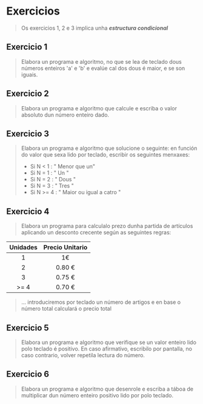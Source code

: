 
# Exercicios
> Os exercicios 1, 2 e 3 implica unha ***estructura condicional***
>

## Exercicio 1

> Elabora un programa e algoritmo, no que se lea de teclado dous números enteiros 'a' e 'b' e evalúe cal dos dous é maior, e se son iguais.


## Exercicio 2

> Elabora un programa e algoritmo que calcule e escriba o valor absoluto dun número enteiro dado. 

## Exercicio 3

> Elabora un programa e algoritmo que solucione o seguinte:
> en función do valor que sexa lido por teclado, escribir os seguintes menxaxes: 
>  - Si N < 1 : " Menor que un"
>  - Si N = 1 : " Un "
>  - Si N = 2 : " Dous "
>  - Si N = 3 : " Tres "
>  - Si N >= 4 : " Maior ou igual a catro "

## Exercicio 4
> Elabora un programa para calculalo prezo dunha partida de artículos aplicando un desconto crecente según as seguintes regras:


Unidades | Precio Unitario |
:-----------: | :-----------: |
|1 | 1€ | 
|2 | 0.80 € 
|3 | 0.75 €
| >= 4 | 0.70 €
> ... introduciremos por teclado un número de artigos e en base o número total calculará o precio total

## Exercicio 5
> Elabora un programa e algoritmo que verifique se un valor enteiro lido polo teclado é positivo. En caso afirmativo, escribilo por pantalla, no caso contrario, volver repetila lectura do número.

## Exercicio 6
> Elabora un programa e algoritmo que desenrole e escriba a táboa de multiplicar dun número enteiro positivo lido por polo teclado.